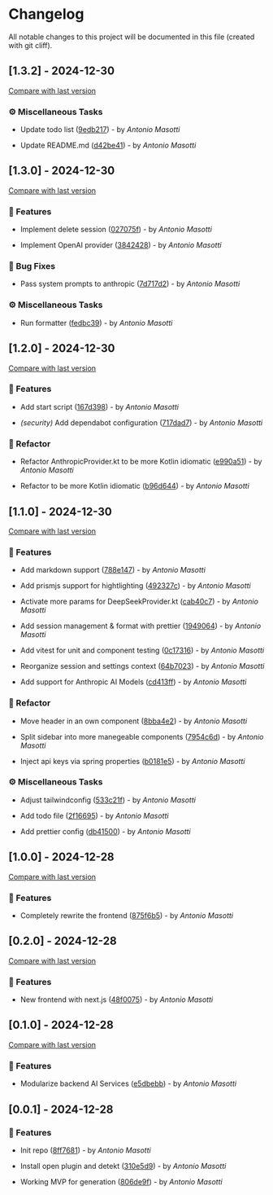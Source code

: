 # Changelog

All notable changes to this project will be documented in this file (created with git cliff).

## [1.3.2] - 2024-12-30

[Compare with last version](https://github.com/amasotti/ai-switcher-kt/compare/0697d899e99aa13a21bef9ebfc63fe4e7dde7e7e..d42be41bbd7e53323fc998ca99378de6fbdcb664)
### ⚙️ Miscellaneous Tasks

- Update todo list ([9edb217](https://github.com/amasotti/ai-switcher-kt/commit/9edb2174e60e7db9c420d1bca330b94dcb206a9f)) - by _Antonio Masotti_

- Update README.md ([d42be41](https://github.com/amasotti/ai-switcher-kt/commit/d42be41bbd7e53323fc998ca99378de6fbdcb664)) - by _Antonio Masotti_

## [1.3.0] - 2024-12-30

[Compare with last version](https://github.com/amasotti/ai-switcher-kt/compare/717dad7fd8ae2d8c699c686aeca6425190a280f8..3842428c761363d71c6e482e59eb3fc51ae63d74)
### 🚀 Features

- Implement delete session ([027075f](https://github.com/amasotti/ai-switcher-kt/commit/027075f0306cb937c7b079bd0467991929f83da4)) - by _Antonio Masotti_

- Implement OpenAI provider ([3842428](https://github.com/amasotti/ai-switcher-kt/commit/3842428c761363d71c6e482e59eb3fc51ae63d74)) - by _Antonio Masotti_

### 🐛 Bug Fixes

- Pass system prompts to anthropic ([7d717d2](https://github.com/amasotti/ai-switcher-kt/commit/7d717d2878bca3ccb0d7d9e286795de421d6593e)) - by _Antonio Masotti_

### ⚙️ Miscellaneous Tasks

- Run formatter ([fedbc39](https://github.com/amasotti/ai-switcher-kt/commit/fedbc398ee733032477a94ea94621ed913a1ed97)) - by _Antonio Masotti_

## [1.2.0] - 2024-12-30

[Compare with last version](https://github.com/amasotti/ai-switcher-kt/compare/cd413ffa983b0b9845b788535b038922ff6cb520..717dad7fd8ae2d8c699c686aeca6425190a280f8)
### 🚀 Features

- Add start script ([167d398](https://github.com/amasotti/ai-switcher-kt/commit/167d398ebb0f82c4368b1a4e2f64e8133bf098a0)) - by _Antonio Masotti_

- *(security)* Add dependabot configuration ([717dad7](https://github.com/amasotti/ai-switcher-kt/commit/717dad7fd8ae2d8c699c686aeca6425190a280f8)) - by _Antonio Masotti_

### 🚜 Refactor

- Refactor AnthropicProvider.kt to be more Kotlin idiomatic ([e990a51](https://github.com/amasotti/ai-switcher-kt/commit/e990a51d205006f7b86e9c02c4e23efe193c19b5)) - by _Antonio Masotti_

- Refactor to be more Kotlin idiomatic ([b96d644](https://github.com/amasotti/ai-switcher-kt/commit/b96d6443a9535108a0cae4fcde631ae521a1885d)) - by _Antonio Masotti_

## [1.1.0] - 2024-12-30

[Compare with last version](https://github.com/amasotti/ai-switcher-kt/compare/875f6b5beab3fc471c26296d55defa86f122cf1b..cd413ffa983b0b9845b788535b038922ff6cb520)
### 🚀 Features

- Add markdown support ([788e147](https://github.com/amasotti/ai-switcher-kt/commit/788e147eb0c850c29c2d43a05429e2729b49e69d)) - by _Antonio Masotti_

- Add prismjs support for hightlighting ([492327c](https://github.com/amasotti/ai-switcher-kt/commit/492327c88abbf55aa0d4a486fcea91d299d7c658)) - by _Antonio Masotti_

- Activate more params for DeepSeekProvider.kt ([cab40c7](https://github.com/amasotti/ai-switcher-kt/commit/cab40c76329d57ec7bb444cdc8cee1e130db8ccb)) - by _Antonio Masotti_

- Add session management & format with prettier ([1949064](https://github.com/amasotti/ai-switcher-kt/commit/1949064df46d758ff5594205894384bb8c8fa01e)) - by _Antonio Masotti_

- Add vitest for unit and component testing ([0c17316](https://github.com/amasotti/ai-switcher-kt/commit/0c17316203d60e9fbd339f29c3a579426198c0c7)) - by _Antonio Masotti_

- Reorganize session and settings context ([64b7023](https://github.com/amasotti/ai-switcher-kt/commit/64b7023c70473c54bd72419442df68364d1bf1b9)) - by _Antonio Masotti_

- Add support for Anthropic AI Models ([cd413ff](https://github.com/amasotti/ai-switcher-kt/commit/cd413ffa983b0b9845b788535b038922ff6cb520)) - by _Antonio Masotti_

### 🚜 Refactor

- Move header in an own component ([8bba4e2](https://github.com/amasotti/ai-switcher-kt/commit/8bba4e28b161ba17647afaf7e18296d564543492)) - by _Antonio Masotti_

- Split sidebar into more manegeable components ([7954c6d](https://github.com/amasotti/ai-switcher-kt/commit/7954c6db2dd99702a5850f57055c28ae4ae9339f)) - by _Antonio Masotti_

- Inject api keys via spring properties ([b0181e5](https://github.com/amasotti/ai-switcher-kt/commit/b0181e50e5d1fc56dde116701d6fc9d87c837f2c)) - by _Antonio Masotti_

### ⚙️ Miscellaneous Tasks

- Adjust tailwindconfig ([533c21f](https://github.com/amasotti/ai-switcher-kt/commit/533c21fafe8046502db28acd3272ebb5313af1b8)) - by _Antonio Masotti_

- Add todo file ([2f16695](https://github.com/amasotti/ai-switcher-kt/commit/2f166951c4b6b6371cd461b08a7b0392606b6364)) - by _Antonio Masotti_

- Add prettier config ([db41500](https://github.com/amasotti/ai-switcher-kt/commit/db415007572f99d75bcd9491a3424fb09272918f)) - by _Antonio Masotti_

## [1.0.0] - 2024-12-28

[Compare with last version](https://github.com/amasotti/ai-switcher-kt/compare/48f0075327548aa9659c0bfd0ff38e712f21f0da..875f6b5beab3fc471c26296d55defa86f122cf1b)
### 🚀 Features

- Completely rewrite the frontend ([875f6b5](https://github.com/amasotti/ai-switcher-kt/commit/875f6b5beab3fc471c26296d55defa86f122cf1b)) - by _Antonio Masotti_

## [0.2.0] - 2024-12-28

[Compare with last version](https://github.com/amasotti/ai-switcher-kt/compare/e5dbebbb0e340e0f2f97035d89989cf6f4ee275f..48f0075327548aa9659c0bfd0ff38e712f21f0da)
### 🚀 Features

- New frontend with next.js ([48f0075](https://github.com/amasotti/ai-switcher-kt/commit/48f0075327548aa9659c0bfd0ff38e712f21f0da)) - by _Antonio Masotti_

## [0.1.0] - 2024-12-28

[Compare with last version](https://github.com/amasotti/ai-switcher-kt/compare/806de9f1bcf29bcc205b81ee2004f27429fa8310..e5dbebbb0e340e0f2f97035d89989cf6f4ee275f)
### 🚀 Features

- Modularize backend AI Services ([e5dbebb](https://github.com/amasotti/ai-switcher-kt/commit/e5dbebbb0e340e0f2f97035d89989cf6f4ee275f)) - by _Antonio Masotti_

## [0.0.1] - 2024-12-28

### 🚀 Features

- Init repo ([8ff7681](https://github.com/amasotti/ai-switcher-kt/commit/8ff7681a3d5e91cdfde25ff8aa76dd63b14e8bf4)) - by _Antonio Masotti_

- Install open plugin and detekt ([310e5d9](https://github.com/amasotti/ai-switcher-kt/commit/310e5d9fdb31f898555ec8cd379ca025b2527ae6)) - by _Antonio Masotti_

- Working MVP for generation ([806de9f](https://github.com/amasotti/ai-switcher-kt/commit/806de9f1bcf29bcc205b81ee2004f27429fa8310)) - by _Antonio Masotti_

<!-- generated by git-cliff -->
